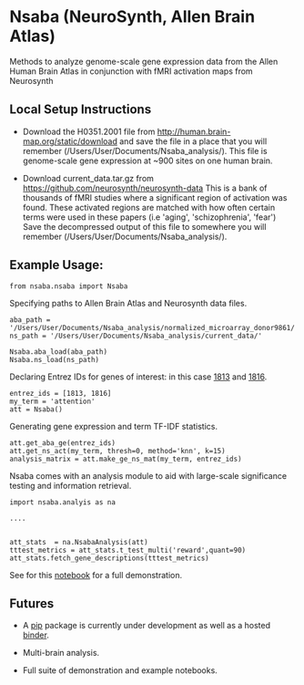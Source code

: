 # Nsaba (NeuroSynth, Allen Brain Atlas)

Methods to analyze genome-scale gene expression data from the Allen Human Brain Atlas in conjunction with fMRI activation maps from Neurosynth


## Local Setup Instructions

- Download the H0351.2001 file from http://human.brain-map.org/static/download and save the file in a place that you will remember (/Users/User/Documents/Nsaba_analysis/).
This file is genome-scale gene expression at ~900 sites on one human brain.

- Download current_data.tar.gz from https://github.com/neurosynth/neurosynth-data This is a bank of thousands of fMRI studies where a significant region of activation was found. These activated regions are matched with how often certain terms were used in these papers (i.e 'aging', 'schizophrenia', 'fear')
Save the decompressed output of this file to somewhere you will remember (/Users/User/Documents/Nsaba_analysis/).


## Example Usage:

    from nsaba.nsaba import Nsaba

Specifying paths to Allen Brain Atlas and Neurosynth data files.

    aba_path = '/Users/User/Documents/Nsaba_analysis/normalized_microarray_donor9861/'
    ns_path = '/Users/User/Documents/Nsaba_analysis/current_data/'

    Nsaba.aba_load(aba_path)
    Nsaba.ns_load(ns_path)

Declaring Entrez IDs for genes of interest: in this case [1813](http://www.ncbi.nlm.nih.gov/gene/?term=1813) and 
[1816](http://www.ncbi.nlm.nih.gov/gene/?term=1816).

    entrez_ids = [1813, 1816]
	my_term = 'attention'
    att = Nsaba()


Generating gene expression and term TF-IDF statistics.

    att.get_aba_ge(entrez_ids)
    att.get_ns_act(my_term, thresh=0, method='knn', k=15)
    analysis_matrix = att.make_ge_ns_mat(my_term, entrez_ids)
    
Nsaba comes with an analysis module to aid with large-scale significance testing and information
retrieval.

    import nsaba.analyis as na
     
    ....
    
    
    att_stats  = na.NsabaAnalysis(att)
    tttest_metrics = att_stats.t_test_multi('reward',quant=90)
    att_stats.fetch_gene_descriptions(tttest_metrics)
    
See for this [notebook](https://github.com/voytekresearch/nsaba/blob/master/notebooks/demos/Nsaba_Demonstration.ipynb) for a full demonstration.    

## Futures

 * A [pip](https://pypi.python.org/pypi/pip) package is currently under development as well as a 
 hosted [binder](http://mybinder.org/).
 
 * Multi-brain analysis.
 
 * Full suite of demonstration and example notebooks.

